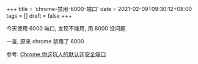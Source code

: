 +++
title = 'chrome-禁用-6000-端口'
date = 2021-02-09T09:30:12+08:00
tags = []
draft = false
+++

今天使用 6000 端口, 发现不能用, 用 8000 没问题

一查, 原来 chrome 禁用了 6000


参考:  [Chrome,你这坑人的默认非安全端口](https://www.cnblogs.com/soyxiaobi/p/9507798.html)

